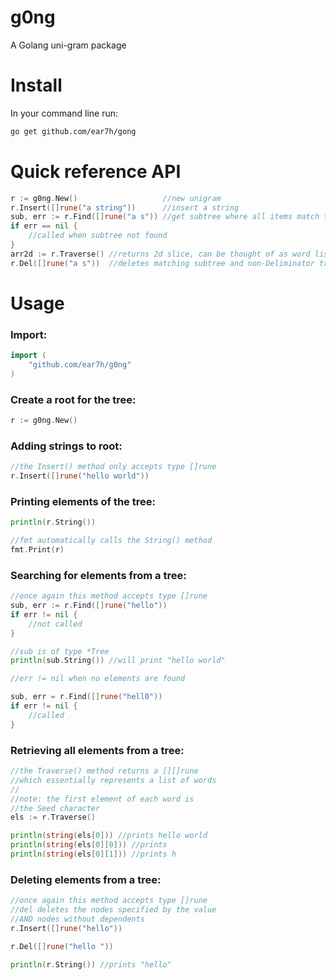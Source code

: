 g0ng
====

A Golang uni-gram package

# Install

In your command line run:

```sh
go get github.com/ear7h/gong
```

# Quick reference API 

```go
r := g0ng.New()                   //new unigram
r.Insert([]rune("a string"))      //insert a string
sub, err := r.Find([]rune("a s")) //get subtree where all items match the input
if err == nil {
	//called when subtree not found
}
arr2d := r.Traverse() //returns 2d slice, can be thought of as word list
r.Del([]rune("a s"))  //deletes matching subtree and non-Deliminator trees with not dependents
```


# Usage

### Import: 

```go
import (
	"github.com/ear7h/g0ng"
)
```

### Create a root for the tree:

```go
r := g0ng.New()
```

### Adding strings to root:

```go
//the Insert() method only accepts type []rune
r.Insert([]rune("hello world"))
```

### Printing elements of the tree:

```go
println(r.String())

//fmt automatically calls the String() method
fmt.Print(r)
```

### Searching for elements from a tree:

```go
//once again this method accepts type []rune
sub, err := r.Find([]rune("hello"))
if err != nil {
	//not called
}

//sub is of type *Tree
println(sub.String()) //will print "hello world"

//err != nil when no elements are found

sub, err = r.Find([]rune("hell0"))
if err != nil {
	//called
}
```

### Retrieving all elements from a tree:

```go
//the Traverse() method returns a [][]rune
//which essentially represents a list of words
//
//note: the first element of each word is
//the Seed character
els := r.Traverse()

println(string(els[0])) //prints hello world
println(string(els[0][0])) //prints 
println(string(els[0][1])) //prints h


```

### Deleting elements from a tree:

```go
//once again this method accepts type []rune
//del deletes the nodes specified by the value
//AND nodes without dependents
r.Insert([]rune("hello"))

r.Del([]rune("hello "))

println(r.String()) //prints "hello"
```


